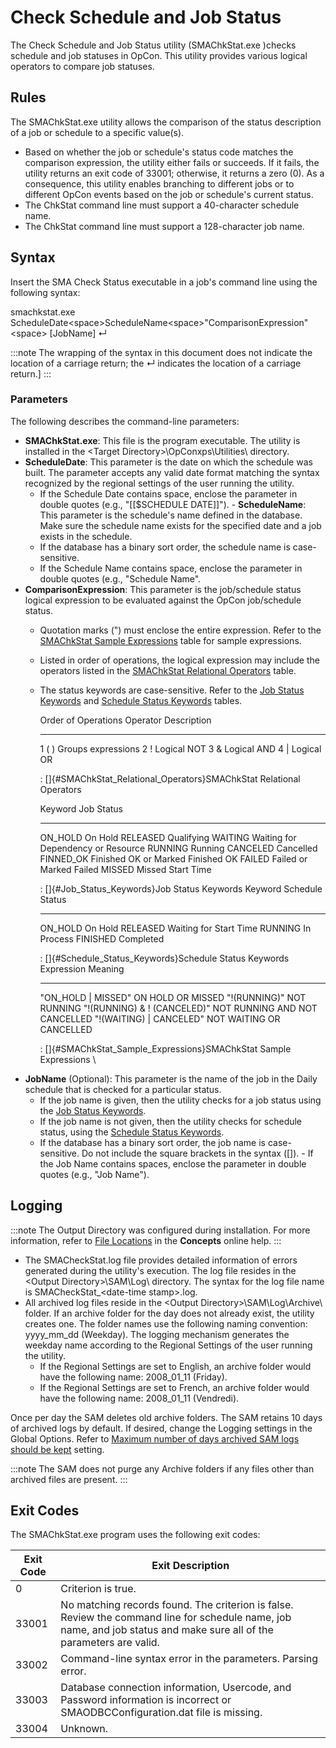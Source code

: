 # Check Schedule and Job Status

The Check Schedule and Job Status utility (SMAChkStat.exe )checks
schedule and job statuses in OpCon. This
utility provides various logical operators to compare job statuses.

## Rules

The SMAChkStat.exe utility allows the comparison of the status
description of a job or schedule to a specific value(s).

- Based on whether the job or schedule's status code matches the
    comparison expression, the utility either fails or succeeds. If it
    fails, the utility returns an exit code of 33001; otherwise, it
    returns a zero (0). As a consequence, this utility enables branching
    to different jobs or to different OpCon
    events based on the job or schedule's current status.
- The ChkStat command line must support a 40-character schedule name.
- The ChkStat command line must support a 128-character job name.

## Syntax

Insert the SMA Check Status executable in a job's command line using
the following syntax:

smachkstat.exe
ScheduleDate<space\>ScheduleName<space\>"ComparisonExpression"<space\>
\[JobName\] ↵

:::note
The wrapping of the syntax in this document does not indicate the location of a carriage return; the ↵ indicates the location of a carriage return.]
:::

### Parameters

The following describes the command-line parameters:

- **SMAChkStat.exe**: This file is the program     executable. The utility is installed in the <Target
    Directory\>\\OpConxps\\Utilities\\ directory.
- **ScheduleDate**: This parameter is the date on which the schedule
    was built. The parameter accepts any valid date format matching the
    syntax recognized by the regional settings of the user running the
    utility.
  - If the Schedule Date contains space, enclose the parameter in
        double quotes (e.g., "\[\[$SCHEDULE DATE\]\]"). -   **ScheduleName**: This parameter is the schedule's name defined in
    the database. Make sure the schedule name exists for the specified
    date and a job exists in the schedule.
  - If the database has a binary sort order, the schedule name is
        case-sensitive.
  - If the Schedule Name contains space, enclose the parameter in
        double quotes (e.g., "Schedule Name".
- **ComparisonExpression**: This parameter is the job/schedule status
    logical expression to be evaluated against the
    OpCon job/schedule status.
  - Quotation marks (") must enclose the entire expression. Refer
        to the [SMAChkStat Sample         Expressions](#SMAChkStat_Sample_Expressions)
        table for sample expressions.
  - Listed in order of operations, the logical expression may
        include the operators listed in the [SMAChkStat Relational         Operators](#SMAChkStat_Relational_Operators)
        table.
  - The status keywords are case-sensitive. Refer to the [Job Status         Keywords](#Job_Status_Keywords) and [Schedule
        Status Keywords](#Schedule_Status_Keywords)
        tables.

      Order of Operations   Operator   Description
      --------------------- ---------- --------------------
      1                     ( )        Groups expressions
      2                     !          Logical NOT
      3                     &          Logical AND
      4                     \|         Logical OR

      : []{#SMAChkStat_Relational_Operators}SMAChkStat Relational       Operators

      Keyword     Job Status
      ----------- ------------------------------------
      ON_HOLD     On Hold
      RELEASED    Qualifying
      WAITING     Waiting for Dependency or Resource
      RUNNING     Running
      CANCELED    Cancelled
      FINNED_OK   Finished OK or Marked Finished OK
      FAILED      Failed or Marked Failed
      MISSED      Missed Start Time

      : []{#Job_Status_Keywords}Job Status Keywords
      Keyword    Schedule Status
      ---------- ------------------------
      ON_HOLD    On Hold
      RELEASED   Waiting for Start Time
      RUNNING    In Process
      FINISHED   Completed

      : []{#Schedule_Status_Keywords}Schedule Status Keywords
      Expression                      Meaning
      ------------------------------- -------------------------------
      "ON_HOLD \| MISSED"           ON HOLD OR MISSED
      "!(RUNNING)"                  NOT RUNNING
      "!(RUNNING) & ! (CANCELED)"   NOT RUNNING AND NOT CANCELLED
      "!(WAITING) \| CANCELED"      NOT WAITING OR CANCELLED

      : []{#SMAChkStat_Sample_Expressions}SMAChkStat Sample Expressions
    \
- **JobName** (Optional): This parameter is the name of the job in the
    Daily schedule that is checked for a particular status.
  - If the job name is given, then the utility checks for a job
        status using the [Job Status         Keywords](#Job_Status_Keywords).
  - If the job name is not given, then the utility checks for
        schedule status, using the [Schedule Status         Keywords](#Schedule_Status_Keywords).
  - If the database has a binary sort order, the job name is
        case-sensitive. Do not include the square brackets in the syntax
        (\[\]).     -   If the Job Name contains spaces, enclose the parameter in double
        quotes (e.g., "Job Name").

## Logging

:::note
The Output Directory was configured during installation. For more information, refer to [File Locations](../../file-locations.md) in the **Concepts** online help.
:::

- The SMACheckStat.log file provides detailed information of errors
    generated during the utility's execution. The log file resides in
    the <Output Directory\>\\SAM\\Log\\ directory. The syntax for the
    log file name is SMACheckStat\_<date-time stamp\>.log.
- All archived log files reside in the <Output
    Directory\>\\SAM\\Log\\Archive\\ folder. If an archive folder for
    the day does not already exist, the utility creates one. The folder
    names use the following naming convention: yyyy_mm_dd (Weekday). The
    logging mechanism generates the weekday name according to the
    Regional Settings of the user running the utility.
  - If the Regional Settings are set to English, an archive folder
        would have the following name: 2008_01_11 (Friday).
  - If the Regional Settings are set to French, an archive folder
        would have the following name: 2008_01_11 (Vendredi).

Once per day the SAM deletes old archive folders. The SAM retains 10
days of archived logs by default. If desired, change the Logging
settings in the Global Options. Refer to [Maximum number of days archived SAM logs should be kept](../../administration/server-options.md#logging) setting.

:::note
The SAM does not purge any Archive folders if any files other than archived files are present.
:::

## Exit Codes

The SMAChkStat.exe program uses the following exit codes:

|Exit Code|Exit Description|
|--- |--- |
|0|Criterion is true.|
|33001|No matching records found. The criterion is false. Review the command line for schedule name, job name, and job status and make sure all of the parameters are valid.|
|33002|Command-line syntax error in the parameters. Parsing error.|
|33003|Database connection information, Usercode, and Password information is incorrect or SMAODBCConfiguration.dat file is missing.|
|33004|Unknown.|

